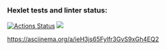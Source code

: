 ### Hexlet tests and linter status:
[![Actions Status](https://github.com/DanielNuud/java-project-61/workflows/hexlet-check/badge.svg)](https://github.com/DanielNuud/java-project-61/actions)
<a href="https://codeclimate.com/github/DanielNuud/java-project-61/maintainability"><img src="https://api.codeclimate.com/v1/badges/3034510f484a840fa7b8/maintainability" /></a>

https://asciinema.org/a/ieH3js65Fylfr3GvS9xGh4EQ2
